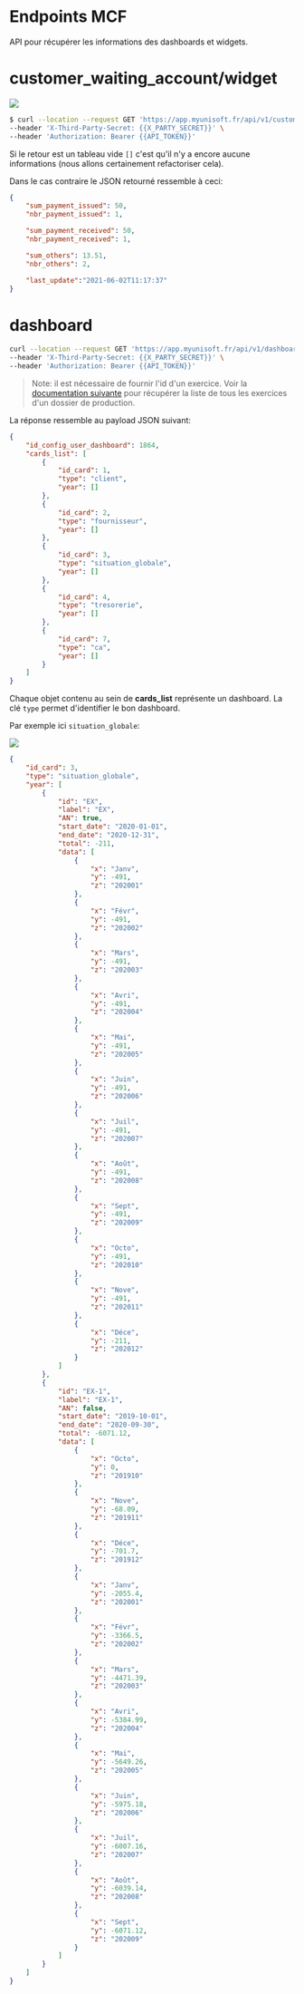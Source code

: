 # Endpoints MCF

API pour récupérer les informations des dashboards et widgets.

# customer_waiting_account/widget

![](./images/dashboard_widget_waiting.PNG)

```bash
$ curl --location --request GET 'https://app.myunisoft.fr/api/v1/customer_waiting_account/widget' \
--header 'X-Third-Party-Secret: {{X_PARTY_SECRET}}' \
--header 'Authorization: Bearer {{API_TOKEN}}'
```

Si le retour est un tableau vide `[]` c'est qu'il n'y a encore aucune informations (nous allons certainement refactoriser cela).

Dans le cas contraire le JSON retourné ressemble à ceci:

```json
{
    "sum_payment_issued": 50,
    "nbr_payment_issued": 1,

    "sum_payment_received": 50,
    "nbr_payment_received": 1,

    "sum_others": 13.51,
    "nbr_others": 2,

    "last_update":"2021-06-02T11:17:37"
}
```

# dashboard

```bash
curl --location --request GET 'https://app.myunisoft.fr/api/v1/dashboard?application_type=Web&exercice_id=1345' \
--header 'X-Third-Party-Secret: {{X_PARTY_SECRET}}' \
--header 'Authorization: Bearer {{API_TOKEN}}'
```

> Note: il est nécessaire de fournir l'id d'un exercice. Voir la [documentation suivante](https://github.com/MyUnisoft/api-partenaires/blob/main/docs/exercices.md) pour récupérer la liste de tous les exercices d'un dossier de production.

La réponse ressemble au payload JSON suivant:
```json
{
    "id_config_user_dashboard": 1864,
    "cards_list": [
        {
            "id_card": 1,
            "type": "client",
            "year": []
        },
        {
            "id_card": 2,
            "type": "fournisseur",
            "year": []
        },
        {
            "id_card": 3,
            "type": "situation_globale",
            "year": []
        },
        {
            "id_card": 4,
            "type": "tresorerie",
            "year": []
        },
        {
            "id_card": 7,
            "type": "ca",
            "year": []
        }
    ]
}
```

Chaque objet contenu au sein de **cards_list** représente un dashboard. La clé `type` permet d'identifier le bon dashboard.

Par exemple ici `situation_globale`:

![](./images/dashboard_situation_globale.PNG)

```json
{
    "id_card": 3,
    "type": "situation_globale",
    "year": [
        {
            "id": "EX",
            "label": "EX",
            "AN": true,
            "start_date": "2020-01-01",
            "end_date": "2020-12-31",
            "total": -211,
            "data": [
                {
                    "x": "Janv",
                    "y": -491,
                    "z": "202001"
                },
                {
                    "x": "Févr",
                    "y": -491,
                    "z": "202002"
                },
                {
                    "x": "Mars",
                    "y": -491,
                    "z": "202003"
                },
                {
                    "x": "Avri",
                    "y": -491,
                    "z": "202004"
                },
                {
                    "x": "Mai",
                    "y": -491,
                    "z": "202005"
                },
                {
                    "x": "Juin",
                    "y": -491,
                    "z": "202006"
                },
                {
                    "x": "Juil",
                    "y": -491,
                    "z": "202007"
                },
                {
                    "x": "Août",
                    "y": -491,
                    "z": "202008"
                },
                {
                    "x": "Sept",
                    "y": -491,
                    "z": "202009"
                },
                {
                    "x": "Octo",
                    "y": -491,
                    "z": "202010"
                },
                {
                    "x": "Nove",
                    "y": -491,
                    "z": "202011"
                },
                {
                    "x": "Déce",
                    "y": -211,
                    "z": "202012"
                }
            ]
        },
        {
            "id": "EX-1",
            "label": "EX-1",
            "AN": false,
            "start_date": "2019-10-01",
            "end_date": "2020-09-30",
            "total": -6071.12,
            "data": [
                {
                    "x": "Octo",
                    "y": 0,
                    "z": "201910"
                },
                {
                    "x": "Nove",
                    "y": -68.09,
                    "z": "201911"
                },
                {
                    "x": "Déce",
                    "y": -701.7,
                    "z": "201912"
                },
                {
                    "x": "Janv",
                    "y": -2055.4,
                    "z": "202001"
                },
                {
                    "x": "Févr",
                    "y": -3366.5,
                    "z": "202002"
                },
                {
                    "x": "Mars",
                    "y": -4471.39,
                    "z": "202003"
                },
                {
                    "x": "Avri",
                    "y": -5384.99,
                    "z": "202004"
                },
                {
                    "x": "Mai",
                    "y": -5649.26,
                    "z": "202005"
                },
                {
                    "x": "Juin",
                    "y": -5975.18,
                    "z": "202006"
                },
                {
                    "x": "Juil",
                    "y": -6007.16,
                    "z": "202007"
                },
                {
                    "x": "Août",
                    "y": -6039.14,
                    "z": "202008"
                },
                {
                    "x": "Sept",
                    "y": -6071.12,
                    "z": "202009"
                }
            ]
        }
    ]
}
```